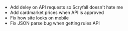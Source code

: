 * Add deley on API requests so Scryfall doesn't hate me
* Add cardmarket prices when API is approved
* Fix how site looks on mobile
* Fix JSON parse bug when getting rules API

